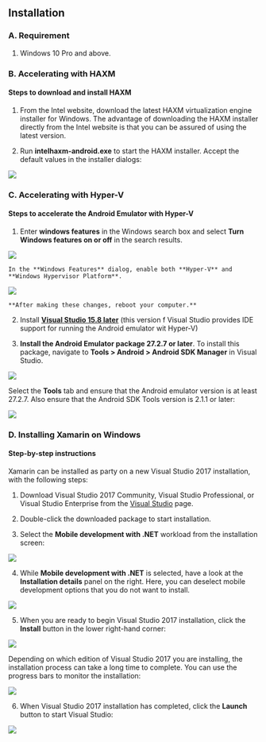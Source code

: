 ## Installation
### A. Requirement
1. Windows 10 Pro and above.

### B. Accelerating with HAXM
#### Steps to download and install HAXM
1. From the Intel website, download the latest HAXM virtualization engine installer for Windows. The advantage of downloading the HAXM installer directly from the Intel website is that you can be assured of using the latest version.

2. Run **intelhaxm-android.exe** to start the HAXM installer. Accept the default values in the installer dialogs:

![](https://github.com/ceteongvanness/SP_XamarinWorkshop/blob/master/Images/A12.png)
 

### C. Accelerating with Hyper-V
#### Steps to accelerate the Android Emulator with Hyper-V
1. Enter **windows features** in the Windows search box and select **Turn Windows features on or off** in the search results.

![](https://github.com/ceteongvanness/SP_XamarinWorkshop/blob/master/Images/A8.png)

	In the **Windows Features** dialog, enable both **Hyper-V** and **Windows Hypervisor Platform**.

![](https://github.com/ceteongvanness/SP_XamarinWorkshop/blob/master/Images/A9.png)

	**After making these changes, reboot your computer.**

2. Install [**Visual Studio 15.8 later**](https://visualstudio.microsoft.com/vs/) (this version f Visual Studio provides IDE support for running the Android emulator wit Hyper-V)

3. **Install the Android Emulator package 27.2.7 or later**. To install this package, navigate to **Tools > Android > Android SDK Manager** in Visual Studio. 

![](https://github.com/ceteongvanness/SP_XamarinWorkshop/blob/master/Images/A10.png)

Select the **Tools** tab and ensure that the Android emulator version is at least 27.2.7. Also ensure that the Android SDK Tools version is 2.1.1 or later:

![](https://github.com/ceteongvanness/SP_XamarinWorkshop/blob/master/Images/A11.png)


### D.  Installing Xamarin on Windows
#### Step-by-step instructions
Xamarin can be installed as party on a new Visual Studio 2017 installation, with the following steps:
1. Download Visual Studio 2017 Community, Visual Studio Professional, or Visual Studio Enterprise from the [Visual Studio](https://visualstudio.microsoft.com/vs/) page.

2. Double-click the downloaded package to start installation.

3. Select the **Mobile development with .NET** workload from the installation screen:

![](https://github.com/ceteongvanness/SP_XamarinWorkshop/blob/master/Images/A1.png)

4. While **Mobile development with .NET** is selected, have a look at the **Installation details** panel on the right. Here, you can deselect mobile development options that you do not want to install.

![](https://github.com/ceteongvanness/SP_XamarinWorkshop/blob/master/Images/A2.png)

5. When you are ready to begin Visual Studio 2017 installation, click the **Install** button in the lower right-hand corner:

![](https://github.com/ceteongvanness/SP_XamarinWorkshop/blob/master/Images/A3.png)

Depending on which edition of Visual Studio 2017 you are installing, the installation process can take a long time to complete. You can use the progress bars to monitor the installation:

![](https://github.com/ceteongvanness/SP_XamarinWorkshop/blob/master/Images/A4.png)

6. When Visual Studio 2017 installation has completed, click the **Launch** button to start Visual Studio:

![](https://github.com/ceteongvanness/SP_XamarinWorkshop/blob/master/Images/A5.png)



